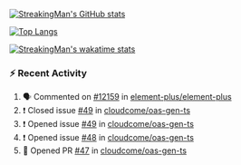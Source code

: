 [![StreakingMan's GitHub stats](https://streakingman-github-readme-stats.vercel.app/api?username=StreakingMan&show_icons=true)](https://github.com/anuraghazra/github-readme-stats)

[![Top Langs](https://streakingman-github-readme-stats.vercel.app/api/top-langs/?username=StreakingMan&layout=compact&langs_count=8)](https://github.com/anuraghazra/github-readme-stats)

[![StreakingMan's wakatime stats](https://streakingman-github-readme-stats.vercel.app/api/wakatime?username=StreakingMan&layout=compact&langs_count=8)](https://github.com/anuraghazra/github-readme-stats)

### :zap: Recent Activity

<!--START_SECTION:activity-->
1. 🗣 Commented on [#12159](https://github.com/element-plus/element-plus/issues/12159) in [element-plus/element-plus](https://github.com/element-plus/element-plus)
2. ❗️ Closed issue [#49](https://github.com/cloudcome/oas-gen-ts/issues/49) in [cloudcome/oas-gen-ts](https://github.com/cloudcome/oas-gen-ts)
3. ❗️ Opened issue [#49](https://github.com/cloudcome/oas-gen-ts/issues/49) in [cloudcome/oas-gen-ts](https://github.com/cloudcome/oas-gen-ts)
4. ❗️ Opened issue [#48](https://github.com/cloudcome/oas-gen-ts/issues/48) in [cloudcome/oas-gen-ts](https://github.com/cloudcome/oas-gen-ts)
5. 💪 Opened PR [#47](https://github.com/cloudcome/oas-gen-ts/pull/47) in [cloudcome/oas-gen-ts](https://github.com/cloudcome/oas-gen-ts)
<!--END_SECTION:activity-->


<!---
StreakingMan/StreakingMan is a ✨ special ✨ repository because its `README.md` (this file) appears on your GitHub profile.
You can click the Preview link to take a look at your changes.
--->


